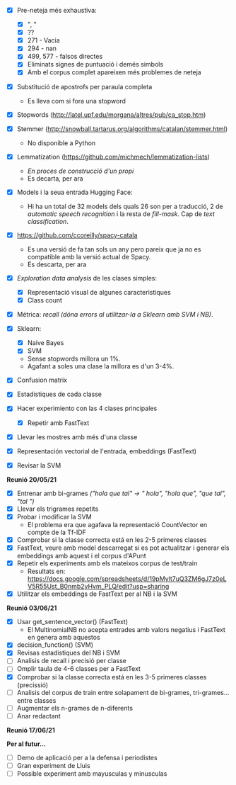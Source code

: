 - [x] Pre-neteja més exhaustiva:
    - [x] ", "
    - [x] ??
    - [x] 271 - Vacia
    - [x] 294 - nan
    - [x] 499, 577 - falsos directes
    - [x] Eliminats signes de puntuació i demés simbols
    - [x] Amb el corpus complet apareixen més problemes de neteja

- [X] Substitució de apostrofs per paraula completa
    - Es lleva com si fora una stopword
- [x] Stopwords (http://latel.upf.edu/morgana/altres/pub/ca_stop.htm)
- [x] Stemmer (http://snowball.tartarus.org/algorithms/catalan/stemmer.html)
    - No disponible a Python
- [X] Lemmatization (https://github.com/michmech/lemmatization-lists)
    - *En proces de construcció d'un propi*
    - Es decarta, per ara

- [x] Models i la seua entrada Hugging Face:
    - Hi ha un total de 32 models dels quals 26 son per a traducció, 2 de *automatic speech recognition* i la resta de *fill-mask*. Cap de *text classification*.

- [X] https://github.com/ccoreilly/spacy-catala
    - Es una versió de fa tan sols un any pero pareix que ja no es compatible amb la versió actual de Spacy.
    - Es descarta, per ara

- [x] *Exploration data analysis* de les clases simples:
    - [x] Representació visual de algunes caracteristiques
    - [x] Class count

- [x] Métrica: *recall* *(dóna errors al utilitzar-la a Sklearn amb SVM i NB)*.

- [x] Sklearn:
    - [x] Naive Bayes
    - [x] SVM
    - Sense stopwords millora un 1%.
    - Agafant a soles una clase la millora es d'un 3-4%.

- [x] Confusion matrix
- [X] Estadistiques de cada classe

- [X] Hacer experimiento con las 4 clases principales
    - [X] Repetir amb FastText
- [X] Llevar les mostres amb més d'una classe
- [X] Representación vectorial de l'entrada, embeddings (FastText)
- [X] Revisar la SVM

**Reunió 20/05/21**
- [x] Entrenar amb bi-grames *("hola que tal" -> " hola", "hola que", "que tal", "tal ")*
- [X] Llevar els trigrames repetits
- [x] Probar i modificar la SVM
    - El problema era que agafava la representació CountVector en compte de la Tf-IDF
- [X] Comprobar si la classe correcta está en les 2-5 primeres classes
- [X] FastText, veure amb model descarregat si es pot actualitzar i generar els embeddings amb aquest i el corpus d'APunt
- [x] Repetir els experiments amb els mateixos corpus de test/train
    - Resultats en: https://docs.google.com/spreadsheets/d/19pMylt7uQ3ZM6gJ7z0eLV5R55Ust_B0nmb2yHvm_PLQ/edit?usp=sharing
- [X] Utilitzar els embeddings de FastText per al NB i la SVM

**Reunió 03/06/21**
- [X] Usar get_sentence_vector() (FastText)
    - El MultinomialNB no acepta entrades amb valors negatius i FastText en genera amb aquestos
- [X] decision_function() (SVM)
- [X] Revisas estadistiques del NB i SVM
- [ ] Analisis de recall i precisió per classe
- [ ] Omplir taula de 4-6 classes per a FastText
- [X] Comprobar si la classe correcta está en les 3-5 primeres classes (precissió)
- [ ] Analisis del corpus de train entre solapament de bi-grames, tri-grames... entre classes
- [ ] Augmentar els n-grames de n-diferents
- [ ] Anar redactant

**Reunió 17/06/21**

**Per al futur...**
- [ ] Demo de aplicació per a la defensa i periodistes
- [ ] Gran experiment de Lluis
- [ ] Possible experiment amb mayusculas y minusculas